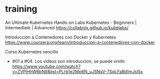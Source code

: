 # training 
 
An Ultimate Kubernetes Hands-on Labs 
Kubernetes - Beginners | Intermediate | Advanced 
https://collabnix.github.io/kubelabs/

Introducción a Contenedores con Docker y Kubernetes 
https://www.coursera.org/learn/introduccion-a-contenedores-con-docker

Curso Kubernetes sencillo 
- #01 a #04. Los videos son introduccion, se puede omitir
https://www.youtube.com/watch?v=ZVPjHhW6bN8&list=PLrb1e2Mp6N_uJSNsV-7SqLFaBdImJsI5x 

 